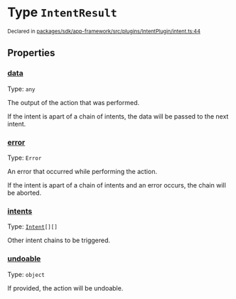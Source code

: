 # Type `IntentResult`
<sub>Declared in [packages/sdk/app-framework/src/plugins/IntentPlugin/intent.ts:44](https://github.com/dxos/dxos/blob/5b3d9243a/packages/sdk/app-framework/src/plugins/IntentPlugin/intent.ts#L44)</sub>




## Properties
### [data](https://github.com/dxos/dxos/blob/5b3d9243a/packages/sdk/app-framework/src/plugins/IntentPlugin/intent.ts#L50)
Type: <code>any</code>

The output of the action that was performed.

If the intent is apart of a chain of intents, the data will be passed to the next intent.


### [error](https://github.com/dxos/dxos/blob/5b3d9243a/packages/sdk/app-framework/src/plugins/IntentPlugin/intent.ts#L72)
Type: <code>Error</code>

An error that occurred while performing the action.

If the intent is apart of a chain of intents and an error occurs, the chain will be aborted.


### [intents](https://github.com/dxos/dxos/blob/5b3d9243a/packages/sdk/app-framework/src/plugins/IntentPlugin/intent.ts#L77)
Type: <code>[Intent](/api/@dxos/app-framework/types/Intent)[][]</code>

Other intent chains to be triggered.


### [undoable](https://github.com/dxos/dxos/blob/5b3d9243a/packages/sdk/app-framework/src/plugins/IntentPlugin/intent.ts#L55)
Type: <code>object</code>

If provided, the action will be undoable.




